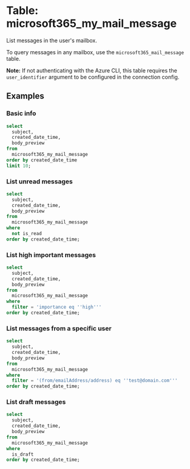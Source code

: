 # Table: microsoft365_my_mail_message

List messages in the user's mailbox.

To query messages in any mailbox, use the `microsoft365_mail_message` table.

**Note:** If not authenticating with the Azure CLI, this table requires the `user_identifier` argument to be configured in the connection config.

## Examples

### Basic info

```sql
select
  subject,
  created_date_time,
  body_preview
from
  microsoft365_my_mail_message
order by created_date_time
limit 10;
```

### List unread messages

```sql
select
  subject,
  created_date_time,
  body_preview
from
  microsoft365_my_mail_message
where
  not is_read
order by created_date_time;
```

### List high important messages

```sql
select
  subject,
  created_date_time,
  body_preview
from
  microsoft365_my_mail_message
where
  filter = 'importance eq ''high'''
order by created_date_time;
```

### List messages from a specific user

```sql
select
  subject,
  created_date_time,
  body_preview
from
  microsoft365_my_mail_message
where
  filter = '(from/emailAddress/address) eq ''test@domain.com'''
order by created_date_time;
```

### List draft messages

```sql
select
  subject,
  created_date_time,
  body_preview
from
  microsoft365_my_mail_message
where
  is_draft
order by created_date_time;
```
